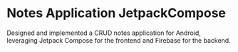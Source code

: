 # Notes Application JetpackCompose
 Designed and implemented a CRUD notes application for Android, leveraging Jetpack Compose for the frontend and Firebase for the backend.
